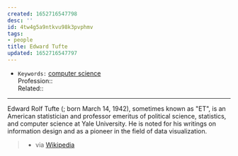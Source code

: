```yaml
---
created: 1652716547798
desc: ''
id: 4tw4g5a9ntkvu98k3pvphmv
tags:
- people
title: Edward Tufte
updated: 1652716547797
---
```

   
   
- `Keywords:` [computer science](../../topics/computer%20science.md)   
Profession::   
Related::   
   
   
---   
   
Edward Rolf Tufte (; born March 14, 1942), sometimes known as "ET", is an American statistician and professor emeritus of political science, statistics, and computer science at Yale University. He is noted for his writings on information design and as a pioneer in the field of data visualization.   
   
> - via [Wikipedia](https://en.wikipedia.org/wiki/Edward%20Tufte)